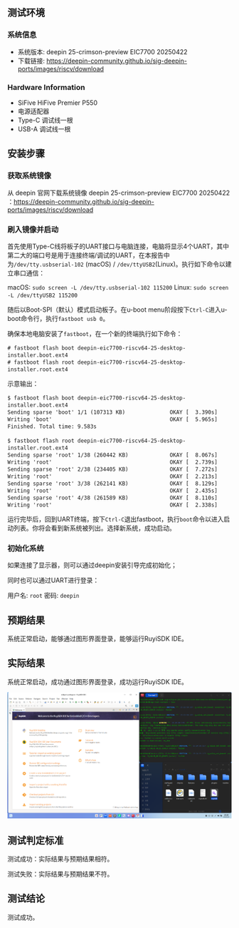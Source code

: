 ## 测试环境

### 系统信息

- 系统版本: deepin 25-crimson-preview EIC7700 20250422
- 下载链接: https://deepin-community.github.io/sig-deepin-ports/images/riscv/download

### Hardware Information

- SiFive HiFive Premier P550
- 电源适配器
- Type-C 调试线一根
- USB-A 调试线一根

## 安装步骤

### 获取系统镜像

从 deepin 官网下载系统镜像 deepin 25-crimson-preview EIC7700 20250422 ：https://deepin-community.github.io/sig-deepin-ports/images/riscv/download

### 刷入镜像并启动

首先使用Type-C线将板子的UART接口与电脑连接，电脑将显示4个UART，其中第二大的端口号是用于连接终端/调试的UART，在本报告中为`/dev/tty.usbserial-102` (macOS) / `/dev/ttyUSB2`(Linux)。执行如下命令以建立串口通信：

macOS: `sudo screen -L /dev/tty.usbserial-102 115200`
Linux: `sudo screen -L /dev/ttyUSB2 115200`

随后以Boot-SPI（默认）模式启动板子。在u-boot menu阶段按下`Ctrl-C`进入u-boot命令行，执行`fastboot usb 0`。

确保本地电脑安装了`fastboot`，在一个新的终端执行如下命令：

``` shell
# fastboot flash boot deepin-eic7700-riscv64-25-desktop-installer.boot.ext4
# fastboot flash root deepin-eic7700-riscv64-25-desktop-installer.root.ext4
```

示意输出：

``` text
$ fastboot flash boot deepin-eic7700-riscv64-25-desktop-installer.boot.ext4
Sending sparse 'boot' 1/1 (107313 KB)              OKAY [  3.390s]
Writing 'boot'                                     OKAY [  5.965s]
Finished. Total time: 9.583s

$ fastboot flash root deepin-eic7700-riscv64-25-desktop-installer.root.ext4 
Sending sparse 'root' 1/38 (260442 KB)             OKAY [  8.067s]
Writing 'root'                                     OKAY [  2.739s]
Sending sparse 'root' 2/38 (234405 KB)             OKAY [  7.272s]
Writing 'root'                                     OKAY [  2.213s]
Sending sparse 'root' 3/38 (262141 KB)             OKAY [  8.129s]
Writing 'root'                                     OKAY [  2.435s]
Sending sparse 'root' 4/38 (261589 KB)             OKAY [  8.110s]
Writing 'root'                                     OKAY [  2.338s]
```

运行完毕后，回到UART终端，按下`Ctrl-C`退出fastboot，执行`boot`命令以进入启动列表。你将会看到新系统被列出。选择新系统，成功启动。

### 初始化系统

如果连接了显示器，则可以通过deepin安装引导完成初始化；

同时也可以通过UART进行登录：

用户名: `root`
密码: `deepin`

## 预期结果

系统正常启动，能够通过图形界面登录，能够运行RuyiSDK IDE。

## 实际结果

系统正常启动，成功通过图形界面登录，成功运行RuyiSDK IDE。

![screenshot](./screenshot.png)

## 测试判定标准

测试成功：实际结果与预期结果相符。

测试失败：实际结果与预期结果不符。

## 测试结论

测试成功。
